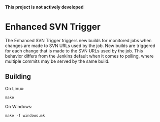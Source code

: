 
**This project is not actively developed**

Enhanced SVN Trigger
====================

The Enhanced SVN Trigger triggers new builds for monitored jobs when changes 
are made to SVN URLs used by the job. New builds are triggered for each change 
that is made to the SVN URLs used by the job. This behavior differs from the 
Jenkins default when it comes to polling, where multiple commits may be served 
by the same build.

Building
--------
On Linux:

```
make
```

On Windows:

```
make -f windows.mk

